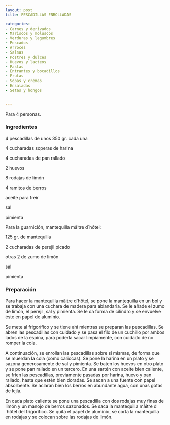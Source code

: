 ```yaml
---
layout: post
title: PESCADILLAS ENROLLADAS

categories:
- Carnes y derivados
- Mariscos y moluscos
- Verduras y legumbres
- Pescados
- Arroces
- Salsas
- Postres y dulces
- Huevos y lacteos
- Pastas
- Entrantes y bocadillos
- Frutas
- Sopas y cremas
- Ensaladas
- Setas y hongos
 

---
```

Para 4 personas.

<h3>Ingredientes</h3>

4 pescadillas de unos 350 gr. cada una

4 cucharadas soperas de harina

4 cucharadas de pan rallado

2 huevos

8 rodajas de limón

4 ramitos de berros

aceite para freír

sal

pimienta

Para la guarnición, mantequilla m&acirc;itre d&acute;h&ocirc;tel:

125 gr. de mantequilla

2 cucharadas de perejil picado

otras 2 de zumo de limón

sal

pimienta

<h3>Preparación</h3>

Para hacer la mantequilla m&acirc;itre d&acute;h&ocirc;tel, se pone la mantequilla en un bol y se trabaja con una cuchara de madera para ablandarla. Se le añade el zumo de limón, el perejil, sal y pimienta. Se le da forma de cilindro y se envuelve éste en papel de aluminio.

Se mete al frigorífico y se tiene ahí mientras se preparan las pescadillas. Se abren las pescadillas con cuidado y se pasa el filo de un cuchillo por ambos lados de la espina, para poderla sacar limpiamente, con cuidado de no romper la cola.

A continuación, se enrollan las pescadillas sobre sí mismas, de forma que se muerdan la cola (como cariocas). Se pone la harina en un plato y se sazona generosamente de sal y pimienta. Se baten los huevos en otro plato y se pone pan rallado en un tercero. En una sartén con aceite bien caliente, se fríen las pescadillas, previamente pasadas por harina, huevo y pan rallado, hasta que estén bien doradas. Se sacan a una fuente con papel absorbente. Se aclaran bien los berros en abundante agua, con unas gotas de lejía.

En cada plato caliente se pone una pescadilla con dos rodajas muy finas de limón y un manojo de berros sazonados. Se saca la mantequilla m&acirc;itre d&acute;h&ocirc;tel del frigorífico. Se quita el papel de aluminio, se corta la mantequilla en rodajas y se colocan sobre las rodajas de limón.

